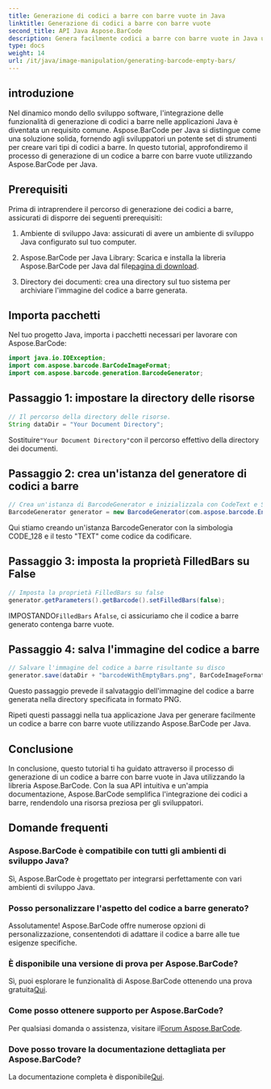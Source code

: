 ```yaml
---
title: Generazione di codici a barre con barre vuote in Java
linktitle: Generazione di codici a barre con barre vuote
second_title: API Java Aspose.BarCode
description: Genera facilmente codici a barre con barre vuote in Java utilizzando Aspose.BarCode. Personalizza l'aspetto e integra perfettamente. Esplora subito il tutorial!
type: docs
weight: 14
url: /it/java/image-manipulation/generating-barcode-empty-bars/
---
```


## introduzione

Nel dinamico mondo dello sviluppo software, l'integrazione delle funzionalità di generazione di codici a barre nelle applicazioni Java è diventata un requisito comune. Aspose.BarCode per Java si distingue come una soluzione solida, fornendo agli sviluppatori un potente set di strumenti per creare vari tipi di codici a barre. In questo tutorial, approfondiremo il processo di generazione di un codice a barre con barre vuote utilizzando Aspose.BarCode per Java.

## Prerequisiti

Prima di intraprendere il percorso di generazione dei codici a barre, assicurati di disporre dei seguenti prerequisiti:

1. Ambiente di sviluppo Java: assicurati di avere un ambiente di sviluppo Java configurato sul tuo computer.

2.  Aspose.BarCode per Java Library: Scarica e installa la libreria Aspose.BarCode per Java dal file[pagina di download](https://releases.aspose.com/barcode/java/).

3. Directory dei documenti: crea una directory sul tuo sistema per archiviare l'immagine del codice a barre generata.

## Importa pacchetti

Nel tuo progetto Java, importa i pacchetti necessari per lavorare con Aspose.BarCode:

```java
import java.io.IOException;
import com.aspose.barcode.BarCodeImageFormat;
import com.aspose.barcode.generation.BarcodeGenerator;
```

## Passaggio 1: impostare la directory delle risorse

```java
// Il percorso della directory delle risorse.
String dataDir = "Your Document Directory";
```

 Sostituire`"Your Document Directory"`con il percorso effettivo della directory dei documenti.

## Passaggio 2: crea un'istanza del generatore di codici a barre

```java
// Crea un'istanza di BarcodeGenerator e inizializzala con CodeText e Symbology
BarcodeGenerator generator = new BarcodeGenerator(com.aspose.barcode.EncodeTypes.CODE_128, "TEXT");
```

Qui stiamo creando un'istanza BarcodeGenerator con la simbologia CODE_128 e il testo "TEXT" come codice da codificare.

## Passaggio 3: imposta la proprietà FilledBars su False

```java
// Imposta la proprietà FilledBars su false
generator.getParameters().getBarcode().setFilledBars(false);
```

 IMPOSTANDO`FilledBars` A`false`, ci assicuriamo che il codice a barre generato contenga barre vuote.

## Passaggio 4: salva l'immagine del codice a barre

```java
// Salvare l'immagine del codice a barre risultante su disco
generator.save(dataDir + "barcodeWithEmptyBars.png", BarCodeImageFormat.PNG);
```

Questo passaggio prevede il salvataggio dell'immagine del codice a barre generata nella directory specificata in formato PNG.

Ripeti questi passaggi nella tua applicazione Java per generare facilmente un codice a barre con barre vuote utilizzando Aspose.BarCode per Java.

## Conclusione

In conclusione, questo tutorial ti ha guidato attraverso il processo di generazione di un codice a barre con barre vuote in Java utilizzando la libreria Aspose.BarCode. Con la sua API intuitiva e un'ampia documentazione, Aspose.BarCode semplifica l'integrazione dei codici a barre, rendendolo una risorsa preziosa per gli sviluppatori.

## Domande frequenti

### Aspose.BarCode è compatibile con tutti gli ambienti di sviluppo Java?
Sì, Aspose.BarCode è progettato per integrarsi perfettamente con vari ambienti di sviluppo Java.

### Posso personalizzare l'aspetto del codice a barre generato?
Assolutamente! Aspose.BarCode offre numerose opzioni di personalizzazione, consentendoti di adattare il codice a barre alle tue esigenze specifiche.

### È disponibile una versione di prova per Aspose.BarCode?
 Sì, puoi esplorare le funzionalità di Aspose.BarCode ottenendo una prova gratuita[Qui](https://releases.aspose.com/).

### Come posso ottenere supporto per Aspose.BarCode?
 Per qualsiasi domanda o assistenza, visitare il[Forum Aspose.BarCode](https://forum.aspose.com/c/barcode/13).

### Dove posso trovare la documentazione dettagliata per Aspose.BarCode?
 La documentazione completa è disponibile[Qui](https://reference.aspose.com/barcode/java/).